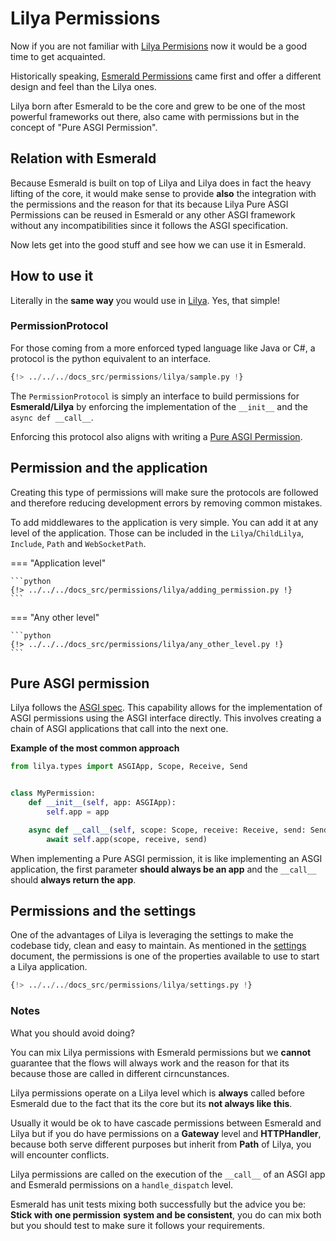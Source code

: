 # Lilya Permissions

Now if you are not familiar with [Lilya Permisions](https://www.lilya.dev/permissions) now it would
be a good time to get acquainted.

Historically speaking, [Esmerald Permissions](./esmerald.md) came first and offer a different design
and feel than the Lilya ones.

Lilya born after Esmerald to be the core and grew to be one of the most powerful frameworks out there,
also came with permissions but in the concept of "Pure ASGI Permission".

## Relation with Esmerald

Because Esmerald is built on top of Lilya and Lilya does in fact the heavy lifting of the core, it
would make sense to provide **also** the integration with the permissions and the reason for that
its because Lilya Pure ASGI Permissions can be reused in Esmerald or any other ASGI framework without
any incompatibilities since it follows the ASGI specification.

Now lets get into the good stuff and see how we can use it in Esmerald.

## How to use it

Literally in the **same way** you would use in [Lilya](https://www.lilya.dev/permissions). Yes,
that simple!

### PermissionProtocol

For those coming from a more enforced typed language like Java or C#, a protocol is the python equivalent to an
interface.

```python
{!> ../../../docs_src/permissions/lilya/sample.py !}
```

The `PermissionProtocol` is simply an interface to build permissions for **Esmerald/Lilya** by enforcing the implementation of the `__init__` and the `async def __call__`.

Enforcing this protocol also aligns with writing a [Pure ASGI Permission](https://www.lilya.dev/permissions#pure-asgi-permission).

## Permission and the application

Creating this type of permissions will make sure the protocols are followed and therefore reducing development errors
by removing common mistakes.

To add middlewares to the application is very simple. You can add it at any level of the application.
Those can be included in the `Lilya`/`ChildLilya`, `Include`, `Path` and `WebSocketPath`.

=== "Application level"

    ```python
    {!> ../../../docs_src/permissions/lilya/adding_permission.py !}
    ```

=== "Any other level"

    ```python
    {!> ../../../docs_src/permissions/lilya/any_other_level.py !}
    ```

## Pure ASGI permission

Lilya follows the [ASGI spec](https://asgi.readthedocs.io/en/latest/).
This capability allows for the implementation of ASGI permissions using the
ASGI interface directly. This involves creating a chain of ASGI applications that call into the next one.

**Example of the most common approach**

```python
from lilya.types import ASGIApp, Scope, Receive, Send


class MyPermission:
    def __init__(self, app: ASGIApp):
        self.app = app

    async def __call__(self, scope: Scope, receive: Receive, send: Send):
        await self.app(scope, receive, send)
```

When implementing a Pure ASGI permission, it is like implementing an ASGI application, the first
parameter **should always be an app** and the `__call__` should **always return the app**.

## Permissions and the settings

One of the advantages of Lilya is leveraging the settings to make the codebase tidy, clean and easy to maintain.
As mentioned in the [settings](./settings.md) document, the permissions is one of the properties available
to use to start a Lilya application.

```python
{!> ../../../docs_src/permissions/lilya/settings.py !}
```

### Notes

What you should avoid doing?

You can mix Lilya permissions with Esmerald permissions but we **cannot** guarantee that the flows
will always work and the reason for that its because those are called in different cirncunstances.

Lilya permissions operate on a Lilya level which is **always** called before Esmerald due to the fact
that its the core but its **not always like this**.

Usually it would be ok to have cascade permissions between Esmerald and Lilya but if you do have
permissions on a **Gateway** level and **HTTPHandler**, because both serve different purposes but
inherit from **Path** of Lilya, you will encounter conflicts.

Lilya permissions are called on the execution of the `__call__` of an ASGI app and Esmerald permissions
on a `handle_dispatch` level.

Esmerald has unit tests mixing both successfully but the advice you be: **Stick with one permission**
**system and be consistent**, you do can mix both but you should test to make sure it follows your requirements.
